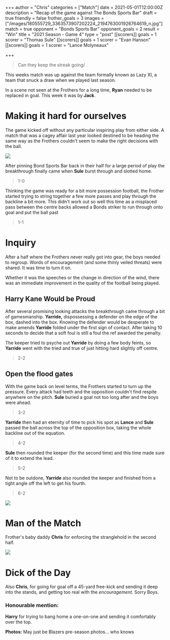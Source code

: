+++
author = "Chris"
categories = ["Match"]
date = 2021-05-01T12:00:00Z
description = "Recap of the game against The Bonds Sports Bar"
draft = true
friendly = false
frother_goals = 3
images = ["/images/180555729_3363573907202224_2194763001926764619_n.jpg"]
match = true
opponent = "Bonds Sports Bar"
opponent_goals = 2
result = "Win"
title = "2021 Season - Game 4"
type = "post"
[[scorers]]
goals = 1
scorer = "Thomas Sule"
[[scorers]]
goals = 1
scorer = "Evan Hanson"
[[scorers]]
goals = 1
scorer = "Lance Molyneaux"

+++
> Can they keep the streak going/

This weeks match was up against the team formally known as Lazy XI, a team that snuck a draw when we played last season.

In a scene not seen at the Frothers for a long time, **Ryan** needed to be replaced in goal. This week it was by **Jack**.

# Making it hard for ourselves

The game kicked off without any particular inspiring play from either side. A match that was a cagey affair last year looked destined to be heading the same way as the Frothers couldn't seem to make the right decisions with the ball.

![](/images/180001884_3363573703868911_5389736164389586017_n.jpg)

After pinning Bond Sports Bar back in their half for a large period of play the breakthrough finally came when **Sule** burst through and slotted home.

> 1-0

Thinking the game was ready for a bit more possession football, the Frother started trying to string together a few more passes and play through the backline a bit more. This didn't work out so well this time as a misplaced pass between the centre backs allowed a Bonds striker to run through onto goal and put the ball past

> 1-1

# Inquiry

After a half where the Frothers never really got into gear, the boys needed to regroup. Words of encouragement (and some thinly veiled threats) were shared. It was time to turn it on.

Whether it was the speeches or the change in direction of the wind, there was an immediate improvement in the quality of the football being played.

## Harry Kane Would be Proud

After several promising looking attacks the breakthrough came through a bit of gamesmanship. **Yarride,** dispossessing a defender on the edge of the box, dashed into the box. Knowing the defender would be desperate to make amends **Yarride** folded under the first sign of contact. After taking 10 seconds to decide that a soft foul is still a foul the ref awarded the penalty.

The keeper tried to psyche out **Yarride** by doing a few body feints, so **Yarride** went with the tried and true of just hitting hard slightly off centre.

> 2-2

## Open the flood gates

With the game back on level terms, the Frothers started to turn up the pressure. Every attack had teeth and the opposition couldn't find respite anywhere on the pitch. **Sule** buried a goal not too long after and the boys were ahead.

> 3-2

**Yarride** then had an eternity of time to pick his spot as **Lance** and **Sule** passed the ball across the top of the opposition box, taking the whole backline out of the equation.

> 4-2

**Sule** then rounded the keeper (for the second time) and this time made sure of it to extend the lead.

> 5-2

Not to be outdone, **Yarride** also rounded the keeper and finished from a tight angle off the left to get his fourth.

> 6-2

![](/images/157454657_3317474178478864_2717487870476020600_o1.jpg)

# Man of the Match

Frother's baby daddy **Chris** for enforcing the stranglehold in the second half.

![](/images/157615079_3317474125145536_5906745384257944067_o.jpg)

# Dick of the Day

Also **Chris**, for going for goal off a 45-yard free-kick and sending it deep into the stands, and getting too real with the _encouragement_. Sorry Boys.

### Honourable mention:

**Harry** for trying to bang home a one-on-one and sending it comfortably over the top.

**Photos:** May just be Blazers pre-season photos... who knows